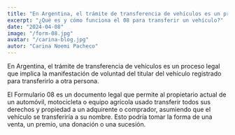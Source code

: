 ```yaml
---
title: "En Argentina, el trámite de transferencia de vehículos es un proceso legal"
excerpt: "¿Qué es y cómo funciona el 08 para transferir un vehículo?"
date: "2024-04-08"
image: "/form-08.jpg"
avatar: "/carina-blog.jpg"
autor: "Carina Noemi Pacheco"
---
```




En Argentina, el trámite de transferencia de vehículos es un proceso legal que implica la manifestación de voluntad del titular del vehículo registrado para transferirlo a otra persona.


El Formulario 08 es un documento legal que permite al propietario actual de un automóvil, motocicleta o equipo agrícola usado transferir todos sus derechos y propiedad a un adquirente o comprador, asumiendo que el vehículo se transferiría a su nombre. Esto podría tomar la forma de una venta, un premio, una donación o una sucesión.